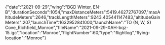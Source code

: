 {"date":"2021-09-29","wing":"BGD Winter, EN-B","durationSeconds":1054,"maxDistanceMeters":5419.46272767097,"maxAltitudeMeters":2646,"trackLengthMeters":9243.405441147483,"altitudeGainMeters":207,"launchTime":1632952841000,"launchName":"TO (N, W, S) Cove_Richfield_Monroe","fileName":"2021-09-29-XAH-bqz-15.igc","location":"Monroe","flightNumber":60,"type":"flightlog","flying-location":"Monroe"}

